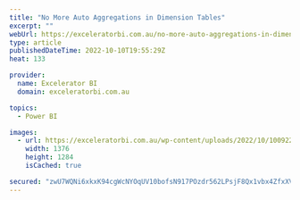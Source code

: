 ```yaml
---
title: "No More Auto Aggregations in Dimension Tables"
excerpt: ""
webUrl: https://exceleratorbi.com.au/no-more-auto-aggregations-in-dimension-tables/
type: article
publishedDateTime: 2022-10-10T19:55:29Z
heat: 133

provider:
  name: Excelerator BI
  domain: exceleratorbi.com.au

topics:
  - Power BI

images:
  - url: https://exceleratorbi.com.au/wp-content/uploads/2022/10/100922_2200_AutoAggrega3.png
    width: 1376
    height: 1284
    isCached: true

secured: "zwU7WQNi6xkxK94cgWcNYOqUV10bofsN917POzdr562LPsjF8Qx1vbx4ZfxXV2wjhzyTQJRa6nCOcr8XusuVV8MI79hXzKcTAO7sWyRSX4PkI5E185KLCIzc9pCk1+ZkpljRjzIKXq8atwtchE2AEfhQPSkc72Gewyq03vGrlpSNvVdesGSI07XlyB5C8iEjH4LJ1+n0Scssf5jyDYStd5bKdC4rghxR+nQPI1KNkTvwl2nn/1RKZgQfrbj4ySInp2DmjopNrh+fCw36kgD91o7i624SrtGLwlHDHYk4RSeZmlTqKl7ePKGKpwYMIGtA11Ir1Lr9u2+veil4VilsTDZc2TfCgUKs1+TXz1PH3jE=;4b+wl5QD3uSyefxh0yCLgA=="
---
```


